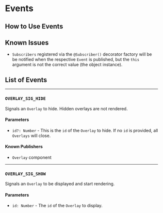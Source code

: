 # Events

## How to Use Events

## Known Issues

* `Subscribers` registered via the `@Subscriber()` decorator factory will
be be notified when the respective `Event` is published, but the `this` argument
is not the correct value (the object instance).

## List of Events

----


### `OVERLAY_SIG_HIDE`

Signals an `Overlay` to hide. Hidden overlays are not rendered.

#### Parameters

* `id?: Number` - This is the `id` of the `Overlay` to hide. If no `id` is
provided, all `Overlays` will close.

#### Known Publishers

* `Overlay` component

----



### `OVERLAY_SIG_SHOW`

Signals an `Overlay` to be displayed and start rendering.

#### Parameters

* `id: Number` - The `id` of the `Overlay` to display.